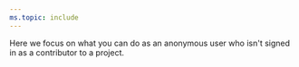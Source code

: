 ```yaml
---
ms.topic: include
---
```


Here we focus on what you can do as an anonymous user who isn't signed in as a contributor to a project. 